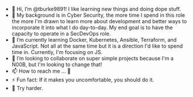 - 👋 Hi, I’m @tburke9891! I like learning new things and doing dope stuff.
- 👀 My background is in Cyber Security, the more time I spend in this role the more I'm drawn to learn more about development and better ways to incorporate it into what I do day-to-day. My end goal is to have the capacity to operate in a SecDevOps role.
- 🌱 I’m currently learning Docker, Kubernetes, Ansible, Terraform, and JavaScript. Not all at the same time but it is a direction I'd like to spend time in. Currently, I'm focusing on JS.
- 💞️ I’m looking to collaborate on super simple projects because I'm a N00B, but I'm looking to change that!
- 📫 How to reach me ... 👻
- ⚡ Fun fact: If it makes you uncomfortable, you should do it.
- 🚧 Try harder.

<!---
tburke9891/tburke9891 is a ✨ special ✨ repository because its `README.md` (this file) appears on your GitHub profile.
You can click the Preview link to take a look at your changes.
--->
